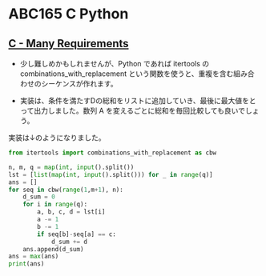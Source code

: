 # ABC165 C Python

## [C - Many Requirements](https://atcoder.jp/contests/abc165/tasks/abc165_c)

- 少し難しめかもしれませんが、Python であれば itertools の combinations_with_replacement という関数を使うと、重複を含む組み合わせのシーケンスが作れます。

- 実装は、条件を満たすDの総和をリストに追加していき、最後に最大値をとって出力しました。数列 A を変えるごとに総和を毎回比較しても良いでしょう。

実装は↓のようになりました。

```python
from itertools import combinations_with_replacement as cbw

n, m, q = map(int, input().split())
lst = [list(map(int, input().split())) for _ in range(q)]
ans = []
for seq in cbw(range(1,m+1), n):
    d_sum = 0
    for i in range(q):
        a, b, c, d = lst[i]
        a -= 1
        b -= 1
        if seq[b]-seq[a] == c:
            d_sum += d
    ans.append(d_sum)
ans = max(ans)
print(ans)
```
